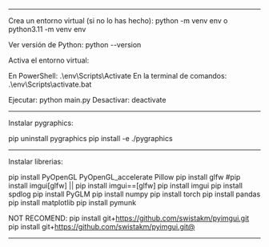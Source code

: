 ----------------------------------------------------------------

Crea un entorno virtual (si no lo has hecho): python -m venv env
o python3.11 -m venv env

Ver versión de Python: python --version

Activa el entorno virtual:

En PowerShell: .\env\Scripts\Activate
En la terminal de comandos: .\env\Scripts\activate.bat

Ejecutar: python main.py
Desactivar: deactivate

----------------------------------------------------------------

Instalar pygraphics:

pip uninstall pygraphics
pip install -e ./pygraphics

----------------------------------------------------------------

Instalar librerias:

pip install PyOpenGL PyOpenGL_accelerate Pillow
pip install glfw
#pip install imgui[glfw] || pip install imgui==<version>[glfw]
pip install imgui
pip install spdlog
pip install PyGLM
pip install numpy
pip install torch
pip install pandas
pip install matplotlib
pip install pymunk

NOT RECOMEND: pip install git+https://github.com/swistakm/pyimgui.git
pip install git+https://github.com/swistakm/pyimgui.git@<tag-branch-or-commit>

----------------------------------------------------------------